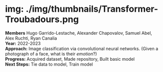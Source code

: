 # img: ./img/thumbnails/Transformer-Troubadours.png

**Members** Hugo Garrido-Lestache, Alexander Chapovalov, Samuel Abel, Alex Ruchti, Ryan Canalia<br/>
**Year:** 2022-2023<br/>
**Approach:** Image classification via convolutional neural networks​. (Given a photograph of a face, what is their *emotion*?​)<br/>
**Progress:​** Acquired dataset​, Made repository​, Built basic model​<br/>
**Next Steps:​** Tie data to model​, Train model​<br/>